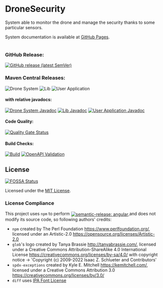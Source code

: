 # DroneSecurity

System able to monitor the drone and manage the security thanks to some particular sensors.

System documentation is available at [GitHub Pages](https://mirko-felice.github.io/DroneSecurity).  
<br/>

### GitHub Release:

[![GitHub release (latest SemVer)](https://img.shields.io/github/v/release/mirko-felice/DroneSecurity?label=latest-release)](https://github.com/mirko-felice/DroneSecurity/releases/latest)

### Maven Central Releases:

![Drone System](https://img.shields.io/maven-central/v/io.github.mirko-felice.dronesecurity/drone-system?label=drone-system)
![Lib](https://img.shields.io/maven-central/v/io.github.mirko-felice.dronesecurity/lib?label=lib)
![User Application](https://img.shields.io/maven-central/v/io.github.mirko-felice.dronesecurity/user-application?label=user-application)

#### with relative javadocs:

[![Drone System Javadoc](https://javadoc.io/badge2/io.github.mirko-felice.dronesecurity/drone-system/javadoc.svg?label=drone-system)](https://javadoc.io/doc/io.github.mirko-felice.dronesecurity/drone-system)
[![Lib Javadoc](https://javadoc.io/badge2/io.github.mirko-felice.dronesecurity/lib/javadoc.svg?label=lib)](https://javadoc.io/doc/io.github.mirko-felice.dronesecurity/lib)
[![User Application Javadoc](https://javadoc.io/badge2/io.github.mirko-felice.dronesecurity/user-application/javadoc.svg?label=user-application)](https://javadoc.io/doc/io.github.mirko-felice.dronesecurity/user-application)

#### Code Quality:

[![Quality Gate Status](https://sonarcloud.io/api/project_badges/measure?project=DroneSecurity&metric=alert_status)](https://sonarcloud.io/summary/overall?id=DroneSecurity)

#### Build Checks:

[![Build](https://github.com/mirko-felice/DroneSecurity/actions/workflows/build-and-test.yml/badge.svg)](https://github.com/mirko-felice/DroneSecurity/actions/workflows/build-and-test.yml)
[![OpenAPI Validation](https://github.com/mirko-felice/DroneSecurity/actions/workflows/openapi-validation.yml/badge.svg)](https://github.com/mirko-felice/DroneSecurity/actions/workflows/openapi-validation.yml)

## License

[![FOSSA Status](https://app.fossa.com/api/projects/git%2Bgithub.com%2Fmirko-felice%2FDroneSecurity.svg?type=shield)](https://app.fossa.com/projects/git%2Bgithub.com%2Fmirko-felice%2FDroneSecurity?ref=badge_shield)

Licensed under the [MIT License](LICENSE).

### License Compliance

<div>
This project uses <code>npm</code> to perform

<a href="https://github.com/semantic-release/semantic-release">
    <img src="https://img.shields.io/badge/semantic--release-angular-e10079?logo=semantic-release" 
      style="vertical-align:middle" alt="semantic-release: angular"/>
</a>
and does not modify its source code, so following authors' credits:

- `npm` created by The Perl Foundation <https://www.perlfoundation.org/>, licensed
  under an Artistic-2.0 <https://opensource.org/licenses/Artistic-2.0>
- `glob`'s logo created by Tanya Brassie <http://tanyabrassie.com/>, licensed
  under a Creative Commons Attribution-ShareAlike 4.0 International License
  <https://creativecommons.org/licenses/by-sa/4.0/> with copyright notice ->
  'Copyright (c) 2009-2022 Isaac Z. Schlueter and Contributors'
- `spdx-exceptions` created by Kyle E. Mitchell <https://kemitchell.com/>, licensed
  under a Creative Commons Attribution 3.0 <https://creativecommons.org/licenses/by/3.0/>
- `diff` uses [IPA Font License](licenses/IPA%20Font%20License%20(IPA))

</div>
